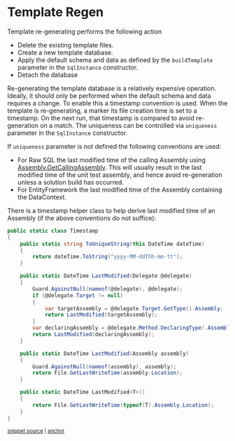 <!--
GENERATED FILE - DO NOT EDIT
This file was generated by [MarkdownSnippets](https://github.com/SimonCropp/MarkdownSnippets).
Source File: /pages/mdsource/template-regen.source.md
To change this file edit the source file and then run MarkdownSnippets.
-->

# Template Regen

Template re-generating performs the following action

 * Delete the existing template files.
 * Create a new template database.
 * Apply the default schema and data as defined by the `buildTemplate` parameter in the `SqlInstance` constructor.
 * Detach the database

Re-generating the template database is a relatively expensive operation. Ideally, it should only be performed when the default schema and data requires a change. To enable this a timestamp convention is used. When the template is re-generating, a marker its file creation time is set to a timestamp. On the next run, that timestamp is compared to avoid re-generation on a match. The uniqueness can be controlled via `uniqueness` parameter in the `SqlInstance` constructor.

If `uniqueness` parameter is not defined the following conventions are used:

 * For Raw SQL the last modified time of the calling Assembly using [Assembly.GetCallingAssembly](https://docs.microsoft.com/en-us/dotnet/api/system.reflection.assembly.getcallingassembly). This will usually result in the last modified time of the unit test assembly, and hence avoid re-generation unless a solution build has occurred.
 * For EntityFramework the last modified time of the Assembly containing the DataContext.

There is a timestamp helper class to help derive last modified time of an Assembly (if the above conventions do not suffice):

<!-- snippet: Timestamp -->
<a id='snippet-timestamp'></a>
```cs
public static class Timestamp
{
    public static string ToUniqueString(this DateTime dateTime)
    {
        return dateTime.ToString("yyyy-MM-ddThh-mm-tt");
    }

    public static DateTime LastModified(Delegate @delegate)
    {
        Guard.AgainstNull(nameof(@delegate), @delegate);
        if (@delegate.Target != null)
        {
            var targetAssembly = @delegate.Target.GetType().Assembly;
            return LastModified(targetAssembly);
        }
        var declaringAssembly = @delegate.Method.DeclaringType!.Assembly;
        return LastModified(declaringAssembly);
    }

    public static DateTime LastModified(Assembly assembly)
    {
        Guard.AgainstNull(nameof(assembly), assembly);
        return File.GetLastWriteTime(assembly.Location);
    }

    public static DateTime LastModified<T>()
    {
        return File.GetLastWriteTime(typeof(T).Assembly.Location);
    }
}
```
<sup><a href='/src/LocalDb/Timestamp.cs#L11-L42' title='Snippet source file'>snippet source</a> | <a href='#snippet-timestamp' title='Start of snippet'>anchor</a></sup>
<!-- endSnippet -->
